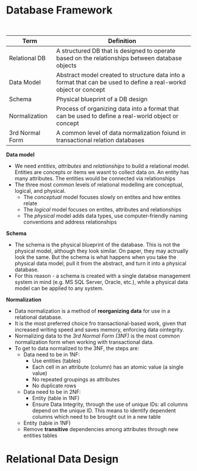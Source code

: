 
# Database Framework 

<p> <br>

| Term | Definition |
| -------- | ------- |
| Relational DB | A structured DB that is designed to operate based on the relationships between database objects |
| Data Model | Abstract model created to structure data into a format that can be used to define a real-workd object or concept|
| Schema | Physical blueprint of a DB design |
| Normalization | Process of organizing data into a format that can be used to define a real-world object or concept |
| 3rd Normal Form | A common level of data normalization foiund in transactional relation databases | 

**Data model**
* We need *entities*, *attributes* and *relationships* to build a relational model. Entities are concepts or items we wasnt to collect data on. An entity has many attributes. The entities would be connected via relationships
* The three most common levels of relational modelling are conceptual, logical, and physical.
  * The *conceptual* model focuses slowly on entites and how entites relate
  * The *logical* model focuses on entites, attributes and relationships
  * The *physical* model adds data types, use computer-friendly naming conventions and address relationships

 **Schema**
 * The schema is the physical blueprint of the database. This is not the physical model, although they look similar. On paper, they may actrually look the same. But the schema is what happens when you take the physical data model,
   pull it from the abstract, and turn it into a physical database.
 * For this reason - a schema is created with a single databse management system in mind (e.g. MS SQL Server, Oracle, etc.), while a physical data model can be applied to any system.

**Normalization**
* Data normalization is a method of **reorganizing data** for use in a relational database.
* It is the most preferred choice fro transactional-based work, given that increased writing speed and saves memory, enforcing data ointegrity.
* Normalizing data to the *3rd Normal Form (3NF)* is the most common normalization form when working with transactional data.
* To get to data normalized to the 3NF, the steps are:
  *  Data need to be in 1NF:
     *  Use entities (tables)
     *  Each cell in an attribute (column) has an atomic value (a single value)
     *  No repeated groupings as attributes
     *  No duplicate rows 
  *  Data need to be in 2NF:
     *  Entity (table in 1NF)
     *  Ensure Data Integrity, through the use of unique IDs: all columns depend on the unique ID. This means to identify dependent columns which need to be brought out in a new table
  * Entity (table in 1NF)
  * Remove **transitive** dependencies among attributes through new entities tables
  
# Relational Data Design 
 


















